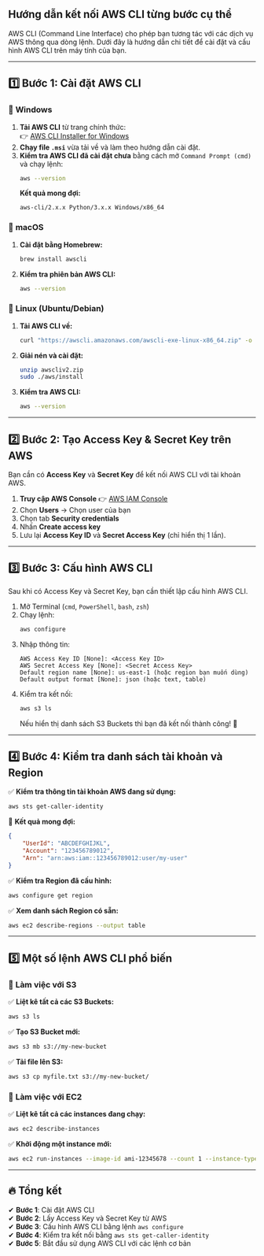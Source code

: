 ## **Hướng dẫn kết nối AWS CLI từng bước cụ thể**  

AWS CLI (Command Line Interface) cho phép bạn tương tác với các dịch vụ AWS thông qua dòng lệnh. Dưới đây là hướng dẫn chi tiết để cài đặt và cấu hình AWS CLI trên máy tính của bạn.  

---

## **1️⃣ Bước 1: Cài đặt AWS CLI**  

### 🔹 **Windows**  
1. **Tải AWS CLI** từ trang chính thức:  
   👉 [AWS CLI Installer for Windows](https://awscli.amazonaws.com/AWSCLIV2.msi)  
2. **Chạy file `.msi`** vừa tải về và làm theo hướng dẫn cài đặt.  
3. **Kiểm tra AWS CLI đã cài đặt chưa** bằng cách mở `Command Prompt (cmd)` và chạy lệnh:  
   ```bash
   aws --version
   ```
   **Kết quả mong đợi:**  
   ```
   aws-cli/2.x.x Python/3.x.x Windows/x86_64
   ```

### 🔹 **macOS**  
1. **Cài đặt bằng Homebrew:**  
   ```bash
   brew install awscli
   ```
2. **Kiểm tra phiên bản AWS CLI:**  
   ```bash
   aws --version
   ```

### 🔹 **Linux (Ubuntu/Debian)**  
1. **Tải AWS CLI về:**  
   ```bash
   curl "https://awscli.amazonaws.com/awscli-exe-linux-x86_64.zip" -o "awscliv2.zip"
   ```
2. **Giải nén và cài đặt:**  
   ```bash
   unzip awscliv2.zip
   sudo ./aws/install
   ```
3. **Kiểm tra AWS CLI:**  
   ```bash
   aws --version
   ```

---

## **2️⃣ Bước 2: Tạo Access Key & Secret Key trên AWS**  
Bạn cần có **Access Key** và **Secret Key** để kết nối AWS CLI với tài khoản AWS.  

1. **Truy cập AWS Console** 👉 [AWS IAM Console](https://console.aws.amazon.com/iam/)  
2. Chọn **Users** → Chọn user của bạn  
3. Chọn tab **Security credentials**  
4. Nhấn **Create access key**  
5. Lưu lại **Access Key ID** và **Secret Access Key** (chỉ hiển thị 1 lần).  

---

## **3️⃣ Bước 3: Cấu hình AWS CLI**  
Sau khi có Access Key và Secret Key, bạn cần thiết lập cấu hình AWS CLI.  

1. Mở Terminal (`cmd`, `PowerShell`, `bash`, `zsh`)  
2. Chạy lệnh:  
   ```bash
   aws configure
   ```
3. Nhập thông tin:  
   ```
   AWS Access Key ID [None]: <Access Key ID>
   AWS Secret Access Key [None]: <Secret Access Key>
   Default region name [None]: us-east-1 (hoặc region bạn muốn dùng)
   Default output format [None]: json (hoặc text, table)
   ```
4. Kiểm tra kết nối:  
   ```bash
   aws s3 ls
   ```  
   Nếu hiển thị danh sách S3 Buckets thì bạn đã kết nối thành công! 🚀  

---

## **4️⃣ Bước 4: Kiểm tra danh sách tài khoản và Region**  
✅ **Kiểm tra thông tin tài khoản AWS đang sử dụng:**  
```bash
aws sts get-caller-identity
```
📌 **Kết quả mong đợi:**  
```json
{
    "UserId": "ABCDEFGHIJKL",
    "Account": "123456789012",
    "Arn": "arn:aws:iam::123456789012:user/my-user"
}
```

✅ **Kiểm tra Region đã cấu hình:**  
```bash
aws configure get region
```

✅ **Xem danh sách Region có sẵn:**  
```bash
aws ec2 describe-regions --output table
```

---

## **5️⃣ Một số lệnh AWS CLI phổ biến**  

### 🔹 **Làm việc với S3**  
✅ **Liệt kê tất cả các S3 Buckets:**  
```bash
aws s3 ls
```
✅ **Tạo S3 Bucket mới:**  
```bash
aws s3 mb s3://my-new-bucket
```
✅ **Tải file lên S3:**  
```bash
aws s3 cp myfile.txt s3://my-new-bucket/
```

### 🔹 **Làm việc với EC2**  
✅ **Liệt kê tất cả các instances đang chạy:**  
```bash
aws ec2 describe-instances
```
✅ **Khởi động một instance mới:**  
```bash
aws ec2 run-instances --image-id ami-12345678 --count 1 --instance-type t2.micro --key-name MyKeyPair
```

---

## **🔥 Tổng kết**  
✔ **Bước 1**: Cài đặt AWS CLI  
✔ **Bước 2**: Lấy Access Key và Secret Key từ AWS  
✔ **Bước 3**: Cấu hình AWS CLI bằng lệnh `aws configure`  
✔ **Bước 4**: Kiểm tra kết nối bằng `aws sts get-caller-identity`  
✔ **Bước 5**: Bắt đầu sử dụng AWS CLI với các lệnh cơ bản  

